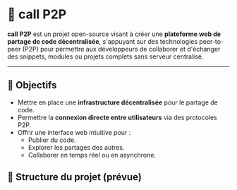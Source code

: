 # 📡 call P2P

**call P2P** est un projet open-source visant à créer une **plateforme web de partage de code décentralisée**, s'appuyant sur des technologies peer-to-peer (P2P) pour permettre aux développeurs de collaborer et d'échanger des snippets, modules ou projets complets sans serveur centralisé.

---

## 🚀 Objectifs

- Mettre en place une **infrastructure décentralisée** pour le partage de code.
- Permettre la **connexion directe entre utilisateurs** via des protocoles P2P.
- Offrir une interface web intuitive pour :
  - Publier du code.
  - Explorer les partages des autres.
  - Collaborer en temps réel ou en asynchrone.



## 📂 Structure du projet (prévue)

